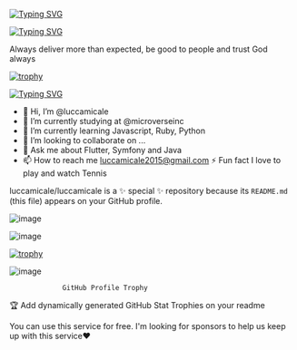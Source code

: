 [![Typing SVG](https://readme-typing-svg.demolab.com?font=Fira+Code&size=32&duration=1&pause=1000&color=51F75A&center=true&vCenter=true&width=435&lines=Hi+%F0%9F%91%8B%2C+I'm+LUCCA+MICALE)](https://git.io/typing-svg)


[![Typing SVG](https://readme-typing-svg.demolab.com?font=Fira+Code&size=30&pause=1000&center=true&vCenter=true&width=435&lines=+++++++++++++++Hello+Developers!!!;+++++++++++++++This+is+my+profile)](https://git.io/typing-svg)


Always deliver more than expected, be good to people and trust God always

[![trophy](https://github-profile-trophy.vercel.app/?username=luccamicale)](https://github.com/ryo-ma/github-profile-trophy)

 
 [![Typing SVG](https://readme-typing-svg.demolab.com?font=Fira+Code&size=24&pause=1000&color=1FCEF7&width=435&lines=%F0%9F%93%96+About+me)](https://git.io/typing-svg)
                                                             

- 👋 Hi, I’m @luccamicale
- 👀 I’m currently studying at @microverseinc
- 🌱  I’m currently learning Javascript, Ruby, Python
- 💞️ I’m looking to collaborate on ...
- 💬 Ask me about Flutter, Symfony and Java
- 📫 How to reach me luccamicale2015@gmail.com
⚡ Fun fact I love to play and watch Tennis




luccamicale/luccamicale is a ✨ special ✨ repository because its `README.md` (this file) appears on your GitHub profile.




![image](https://user-images.githubusercontent.com/107897361/194948813-c9cce9da-9528-4ed0-b4b3-042ea37471ad.png)



![image](https://user-images.githubusercontent.com/107897361/194949028-8ac3a291-e4ac-4f8c-80ea-870327cc96f5.png)


[![trophy](https://github-profile-trophy.vercel.app/?username=ryo-ma&theme=onedark)](https://github.com/ryo-ma/github-profile-trophy)

![image](https://user-images.githubusercontent.com/107897361/194950651-13acac35-83af-42df-9065-f815caa0a75c.png)

                 GitHub Profile Trophy

🏆 Add dynamically generated GitHub Stat Trophies on your readme

You can use this service for free. I'm looking for sponsors to help us keep up with this service❤️


